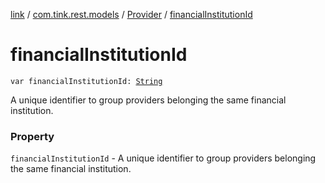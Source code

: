[link](../../index.md) / [com.tink.rest.models](../index.md) / [Provider](index.md) / [financialInstitutionId](./financial-institution-id.md)

# financialInstitutionId

`var financialInstitutionId: `[`String`](https://kotlinlang.org/api/latest/jvm/stdlib/kotlin/-string/index.html)

A unique identifier to group providers belonging the same financial institution.

### Property

`financialInstitutionId` - A unique identifier to group providers belonging the same financial institution.